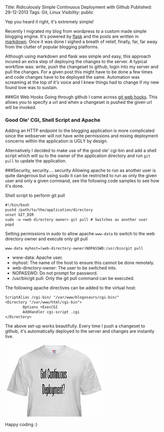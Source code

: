 Title: Ridiculously Simple Continuous Deployment with Github
Published: 29-12-2013
Tags: Git, Linux
Visibility: public

Yep you heard it right, it's extremely simple!

Recently I migrated my blog from wordpress to a custom made simple blogging
engine. It's powered by [flask](http://flask.pocoo.org/) and the posts are written in
[markdown](http://en.wikipedia.org/wiki/Markdown). Once it was done I sighed a
breath of relief, finally, far, far away from the clutter of popular blogging platforms.

Although using markdown and flask was simple and easy, this approach incured
an extra step of deploying the changes to the server. A typical workflow was:
write, push the changeset to github, login into my server and pull the
changes. For a given post this might have to be done a few times and code
changes have to be deployed the same. Automation was screaming at the top of
it's voice and I knew things had to change if my new found love was to sustain.

<more/>

###Git Web Hooks
Going through github I came across [git web
hooks](https://help.github.com/articles/post-receive-hooks). This allows you to
specify a url and when a changeset is pushed the given url will be invoked.

### Good Ole' CGI, Shell Script and Apache
Adding an HTTP endpoint to the blogging application is more complicated since
the webserver will not have write permissions and mixing deployment concerns
within the application is UGLY by design.

Alternatively I decided to make use of the good ole' cgi-bin and add a shell
script which will su to the owner of the application directory and run `git
pull` to update the application.

###Security, security.... security
Allowing apache to run as another user is quite dangerous but using sudo it
can be restricted to run as only the given user and only a given command, see
the following code samples to see how it's done.

Shell script to perform git pull

    #!/bin/bash
    pushd /path/to/the/application/directory
    unset GIT_DIR
    sudo -u <web directory owner> git pull # Switches as another user
    popd

Setting permissions in sudo to allow apache `www-data` to switch to the web directory owner and execute only git pull

    www-data myhost=(web-directory-owner)NOPASSWD:/usr/bin/git pull

- www-data: Apache user.
- myhost: The name of the host to ensure this cannot be done remotely.
- web-directory-owner: The user to be switched into.
- NOPASSWD: Do not prompt for password.
- /usr/bin/git pull: Only the git pull command can be executed.

The following apache directives can be added to the virtual host:

    ScriptAlias /cgi-bin/ "/var/www/blogosaurs/cgi-bin/"
    <Directory "/var/www/html/cgi-bin">
            Options +ExecCGI
            AddHandler cgi-script .cgi
    </Directory>

The above set-up works beautifully. Every time I push a changeset to github, it's automatically deployed to the server and changes are instantly live.

![CD](/static/got-continuous-deployment.jpg)

Happy coding :)

